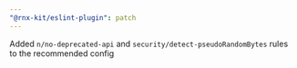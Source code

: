 ```yaml
---
"@rnx-kit/eslint-plugin": patch
---
```


Added `n/no-deprecated-api` and `security/detect-pseudoRandomBytes` rules to the
recommended config
